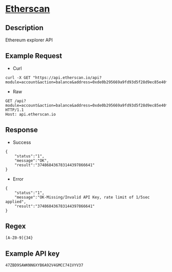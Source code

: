 # [Etherscan](https://docs.etherscan.io/)

## __Description__
Ethereum explorer API

## __Example Request__
* Curl
```
curl -X GET "https://api.etherscan.io/api?module=account&action=balance&address=0xde0b295669a9fd93d5f28d9ec85e40f4cb697bae&tag=latest&apikey=YOURAPIKEY"
```

* Raw
```
GET /api?module=account&action=balance&address=0xde0b295669a9fd93d5f28d9ec85e40f4cb697bae&tag=latest&apikey=YOURAPIKEY HTTP/1.1
Host: api.etherscan.io
```

## __Response__
* Success
```
{
    "status":"1",
    "message":"OK",
    "result":"374868436783144397866641"
}
```
* Error
```
{
    "status":"1",
    "message":"OK-Missing/Invalid API Key, rate limit of 1/5sec applied",
    "result":"374868436783144397866641"
}
```

## __Regex__
```
[A-Z0-9]{34}
```

## __Example API key__
```
47ZBD9SAWKNN6XYB6A92V4GMCC741VYV37
```